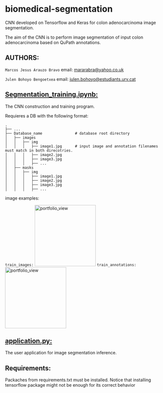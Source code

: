 # biomedical-segmentation
CNN developed on Tensorflow and Keras for colon adenocarcinoma image segmentation.

The aim of the CNN is to perform image segmentation of input colon adenocarcinoma based on QuPath annotations.


## AUTHORS:
```Marcos Jesus Arauzo Bravo``` email: mararabra@yahoo.co.uk

```Julen Bohoyo Bengoetxea``` email: julen.bohoyo@estudiants.urv.cat


## [Segmentation_training.ipynb:](https://github.com/julenbhy/biomedical_segmentation/blob/master/segmentation_training.ipynb)
The CNN construction and training program.

Requieres a DB with the following format:


    .
    ├── ...
    ├── Database_name               # database root directory
    │   ├── images
    │   │   ├── img
    │   │   │   ├── image1.jpg      # input image and annotation filenames must match in both direcotries.
    │   │   │   ├── image2.jpg
    │   │   │   ├── image3.jpg
    │   │   │   ├── ...
    │   ├── masks
    │   │   ├── img
    │   │   │   ├── image1.jpg
    │   │   │   ├── image2.jpg
    │   │   │   ├── image3.jpg
    │   │   │   ├── ...


image examples:

```train_images:```
<img width="200" alt="portfolio_view" src="https://user-images.githubusercontent.com/73544256/125761207-d19726b8-632c-44a1-9711-95b337c81c23.jpg"> 
```train_annotations:```
<img width="200" alt="portfolio_view" src="https://user-images.githubusercontent.com/73544256/125761176-08f5cc38-4ce6-45e7-81f8-d28760b90458.jpg">

## [application.py:](https://github.com/julenbhy/biomedical_segmentation/blob/master/application.py)
The user application for image segmentation inference.

## Requirements:
Packaches from requirements.txt must be installed. Notice that installing tensorflow package might not be enough for its correct behavior
